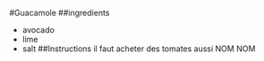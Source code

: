 #Guacamole 
##ingredients
* avocado
* lime
* salt
##Instructions
il faut acheter des tomates aussi
NOM NOM
